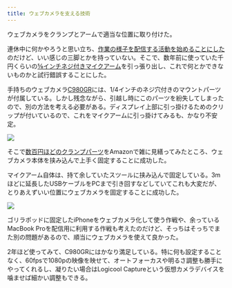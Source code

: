```yaml
---
title: ウェブカメラを支える技術
---
```

ウェブカメラをクランプとアームで適当な位置に取り付けた。

連休中に何かやろうと思い立ち、[作業の様子を配信する活動を始めることにした](https://www.youtube.com/channel/UC5s-KpSDGzxWPWNv94PnJHw)のだけど、いい感じの三脚とかを持っていない。そこで、数年前に使っていた千円くらいの[⅝インチネジ付きマイクアーム](https://www.amazon.co.jp/dp/B074T9CT1R)を引っ張り出し、これで何とかできないものかと試行錯誤することにした。

手持ちのウェブカメラ[C980GR](https://www.amazon.co.jp/dp/B086R71LGW)には、1/4インチのネジ穴付きのマウントパーツが付属している。しかし残念ながら、引越し時にこのパーツを紛失してしまったので、別の方法を考える必要がある。ディスプレイ上部に引っ掛けるためのクリップが付いているので、これをマイクアームに引っ掛けてみるも、かなり不安定。

![](https://lh3.googleusercontent.com/docs/ADP-6oGVqPZMdoYGXBXrLqcNepcg_c02aT71DF4Q0Vpi3FTG-Lp8pe29SD6qjlzj7w_o1jVNrMaWHiheufdcWfe_b7CyIlfbYLJiMATTGjN7p9cMahSxmbpJuLBpN4qUB5L2OQ-XV3YfRV9zytQnOS5A3I-TZUS7Q8MrtTpBNAUzgslXS_L7E8Cc6vp47XZsocTqfeWAggsPKPh9ENfuhv2-pmjgH92b0xNgTTke75SRBHB4onzDs4v4HvsjIkTuLgj_IkwjBNQTEWQb7vZTrhOwaT_Cah3QYhykXZyzuAz_TdwkjQL6tIOF2SEV50gof1JhudyLYKLJKP0YrGHeW_I5jRfun82SN6FxG6G8naD-Twc4YQU_OqVkGmj5eXf8BkG5HajYlnOQb8hgRmxMsvB2nIIWfw8gcvYJT0edJBqj4Ps7fnQCr5oOAY2itYemck09jdUzFCdpQlXNJu7EI8orOI9mqc_dOUMLMF7iodLKJ3zGPqxJYFd9u5GcCGuxeu48ulFAlUmIJ8yd2dnIcQBGKUU_VuToX4Ypt5W0NIn1vVIeub0BadJSNv8ZpSPvoUmu67MYC7e6DWruH9FHozYVcIWH0JlSwVOiIOxhp-wnBH7vPbhGcqGYbFx3T0MdHbRwHRs7FDQsa1LaHnA6IfzHQPUEii28ihLG5j0_R2fb4FjkxpNB9Pdp97qQSiql2uejnU2NlP8UD3mDqP4L8e2Lm3O6ORi00CbW4r-jVFAIP6bUQLkg_Di0ni-GooYdZJRhX_BQvXV2RWJ7imWJ2V1HzKtGtZlUdQSvFRYfUfgt_TNIAuxw-VUJsgqywGUPpXqFqWtoJEDtx2w41mYvtCn3I9ZgSWKbZMEVH89ZibnLUXvAKRHU3HJ-Gvmao-AlQNvoIGDzA3rucUEr4qd_aABCI49fGCwQEe0-8xAibnGuvetz3rirxHHbGzOK9puxdARDNhPYr9f0xBTTLf10rdK6B_YPnd6Fs554W-q3UxrYfpkqva2fV61BT381b-RZ3zFN7gfvfa5Bnk71JxPLHZW2ZFZKgMOPUesJnGj01DVbCvMYL0RoBrv1COtx90KJCHPmZrMKKJzpVvP6ujY4Ech6dbdkNC524imXV86OMRJonrPezQj7wP31-kYISJkdDcKL0d4h6cJUDnO_7N3hsX2nzZqPPWB44zx2WMJrxKWmUgCS7dqJXkW55hRi9f1_K9nVfTnqr9HLXoxIATur_5AmRoIIDVgu6eb9y11PoUFKT9gzStT1)

そこで[数百円ほどのクランプパーツ](https://www.amazon.co.jp/dp/B0832PFWCV)をAmazonで雑に見繕ってみたところ、ウェブカメラ本体を挟み込んで上手く固定することに成功した。

マイクアーム自体は、持て余していたスツールに挟み込んで固定している。3mほどに延長したUSBケーブルをPCまで引き回すなどしていてこれも大変だが、とりあえずいい位置にウェブカメラを固定することに成功した。

![](https://lh3.googleusercontent.com/docs/ADP-6oEpCU9k4T5l_8HYuSK7Up41Cwa4RPL-oItt7ynDtetjRS4rDpCpniAlnYqK8r5DWRGxaKA3ZJQD5VVGUpn1JznJkzONLggybFDvgN3Z-FBHAv3yNXBML_1QLHuj2kf9fD0nwhL_eWSCKDBd3w2sxeRHN9HlSxPWSiAO4fDY6YXwFKs-CcpfA8r4YW8tltVQTfj6Aah3lsODQt_KzErvz0U0s5v12_4ggSYZA0XMLJ4-t0tuskOvGSJnWy8DdPZzbd9nT4LXMeVYcay8hUxDtFgcszeg5d1fxZs_d5GqyH_JMCMBdY8oStATmwwJX6yKZsvYlpWAg4OJpod4I3CaipTP2cA6CU8JHpA7pQmRutd--TamH9jXt4ZTV8DLmYAOYVJjO57ANxXM4JV9vPeQyGdHr8xh0izu4As92uZrdqjLohAISHx72NIwskxR1zQ25-VZjyVNntd0QJTgbce-g2xnyulns4f-EsN0qdrEKd0rpnleWlV2Nq3da2mbLNUaTKGVsSNvtm2whj87z7Q84N6OZ-BeFi0ZBPAuRQx5mFDNx0fKMdfDVThVOpPNTVYB7V7LDsuvVynn2jrMiomuoQDmvN4brL9bycqbaNFyqlEp0xH6yMSYM_SXzvsuiLp2R3Fe_3wfd6vWPKtdTzjn1wakpO7QdP8gAosjo96a1VRpcy6Qj5mpBCbR3GkCxe9hRSWgbc9MDiGMfKpUmhUPYf-hdJqX9kf9zHt7gy3JZ9zdO5RDO6oY44wutL4CqYSkKh6IE_BxxNEE_T-7joQ10t4VmIu7yxr37sESY2tJ36G1EnmsYAfBsr7C9QmTGNyPuTL_HEugVViu3yFxgU9pA7p-5mm1fz7UGG_VwrvIZH3ftHhhP5FjhpytEeNA9DGQ4cDc-Ygd-VD_1aZr2X_NHeebMzbvsZ_cdRg-vxsAhS7hjFvpQcJ4051E-Unb-EVOemVt1D9JinL_6U3e6ysWhv7er44Q122hcgpOJK9nZcvr8pmaPQUsrLDyfmKGlFmxN4ITTea-qQ28NpjuasoOyzo6A04envbdDqpZU8CwAELb4uEmU0O0fQu1Y-q17opn6tDJisE69enG_2_ePie40cDYJiC8uYa7C78yPJ-QhwvQOBpc-iBlH1V4UW8I55w6AIu5jp0Sc2dQbjtHUJsNr2a_cSS9aFcMtPYkY9TaWn1OyB2awzm3iEZyfo448HrFdZ6ekZxzViiUb6w7AQYIVa9C3kO_LihG9SRQ41LSXjKBt3VY)

ゴリラポッドに固定したiPhoneをウェブカメラ化して使う作戦や、余っているMacBook Proを配信用に利用する作戦も考えたのだけど、そっちはそっちでまた別の問題があるので、順当にウェブカメラを使えて良かった。

2年ほど使ってみて、C980GRにはかなり満足している。特に何も設定することなく、60fpsで1080pの映像を映せて、オートフォーカスや明るさ調整も勝手にやってくれるし、凝りたい場合はLogicool Captureという仮想カメラデバイスを噛ませば細かい調整もできる。
